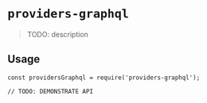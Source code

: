 # `providers-graphql`

> TODO: description

## Usage

```
const providersGraphql = require('providers-graphql');

// TODO: DEMONSTRATE API
```
